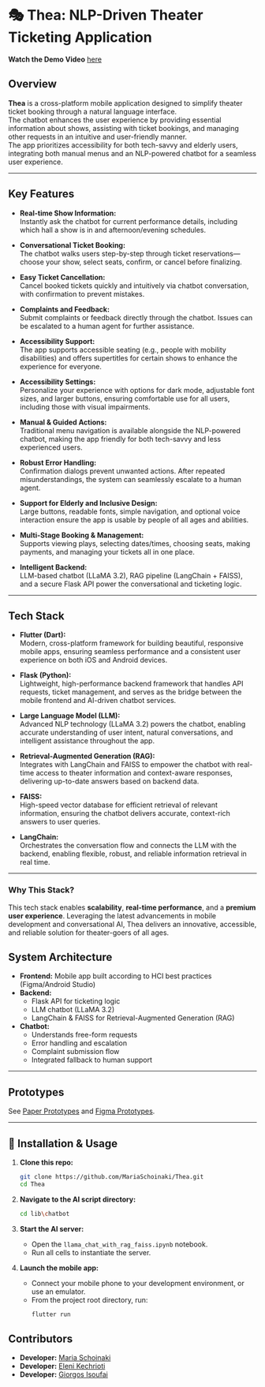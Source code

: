 # 🎭 Thea: NLP-Driven Theater Ticketing Application

**Watch the Demo Video** [here](https://youtu.be/mclSJEVypuQ?si=w-X5gPzh7WQq9Buu)

## Overview

**Thea** is a cross-platform mobile application designed to simplify theater ticket booking through a natural language interface.  
The chatbot enhances the user experience by providing essential information about shows, assisting with ticket bookings, and managing other requests in an intuitive and user-friendly manner.  
The app prioritizes accessibility for both tech-savvy and elderly users, integrating both manual menus and an NLP-powered chatbot for a seamless user experience.

---

## Key Features

- **Real-time Show Information:**  
  Instantly ask the chatbot for current performance details, including which hall a show is in and afternoon/evening schedules.

- **Conversational Ticket Booking:**  
  The chatbot walks users step-by-step through ticket reservations—choose your show, select seats, confirm, or cancel before finalizing.

- **Easy Ticket Cancellation:**  
  Cancel booked tickets quickly and intuitively via chatbot conversation, with confirmation to prevent mistakes.

- **Complaints and Feedback:**  
  Submit complaints or feedback directly through the chatbot. Issues can be escalated to a human agent for further assistance.

- **Accessibility Support:**  
  The app supports accessible seating (e.g., people with mobility disabilities) and offers supertitles for certain shows to enhance the experience for everyone.

- **Accessibility Settings:**  
  Personalize your experience with options for dark mode, adjustable font sizes, and larger buttons, ensuring comfortable use for all users, including those with visual impairments.

- **Manual & Guided Actions:**  
  Traditional menu navigation is available alongside the NLP-powered chatbot, making the app friendly for both tech-savvy and less experienced users.

- **Robust Error Handling:**  
  Confirmation dialogs prevent unwanted actions. After repeated misunderstandings, the system can seamlessly escalate to a human agent.

- **Support for Elderly and Inclusive Design:**  
  Large buttons, readable fonts, simple navigation, and optional voice interaction ensure the app is usable by people of all ages and abilities.

- **Multi-Stage Booking & Management:**  
  Supports viewing plays, selecting dates/times, choosing seats, making payments, and managing your tickets all in one place.

- **Intelligent Backend:**  
  LLM-based chatbot (LLaMA 3.2), RAG pipeline (LangChain + FAISS), and a secure Flask API power the conversational and ticketing logic.

---

## Tech Stack

- **Flutter (Dart):**  
  Modern, cross-platform framework for building beautiful, responsive mobile apps, ensuring seamless performance and a consistent user experience on both iOS and Android devices.

- **Flask (Python):**  
  Lightweight, high-performance backend framework that handles API requests, ticket management, and serves as the bridge between the mobile frontend and AI-driven chatbot services.

- **Large Language Model (LLM):**  
  Advanced NLP technology (LLaMA 3.2) powers the chatbot, enabling accurate understanding of user intent, natural conversations, and intelligent assistance throughout the app.

- **Retrieval-Augmented Generation (RAG):**  
  Integrates with LangChain and FAISS to empower the chatbot with real-time access to theater information and context-aware responses, delivering up-to-date answers based on backend data.

- **FAISS:**  
  High-speed vector database for efficient retrieval of relevant information, ensuring the chatbot delivers accurate, context-rich answers to user queries.

- **LangChain:**  
  Orchestrates the conversation flow and connects the LLM with the backend, enabling flexible, robust, and reliable information retrieval in real time.

---

### Why This Stack?

This tech stack enables **scalability**, **real-time performance**, and a **premium user experience**. Leveraging the latest advancements in mobile development and conversational AI, Thea delivers an innovative, accessible, and reliable solution for theater-goers of all ages.


## System Architecture

- **Frontend:** Mobile app built according to HCI best practices (Figma/Android Studio)
- **Backend:**  
  - Flask API for ticketing logic  
  - LLM chatbot (LLaMA 3.2)  
  - LangChain & FAISS for Retrieval-Augmented Generation (RAG)  
- **Chatbot:**  
  - Understands free-form requests  
  - Error handling and escalation  
  - Complaint submission flow  
  - Integrated fallback to human support

---

## Prototypes

See [Paper Prototypes](https://drive.google.com/drive/folders/1xF2_Uc2FPMEayIRCFTd0w7BhIxO7R4Cd?usp=sharing) and [Figma Prototypes](https://drive.google.com/drive/folders/1I4XQjdXnCj3sGRjnRG6HTxPwFPO5AsO7?usp=sharing).

---

## 📁 Installation & Usage

1. **Clone this repo:**
   ```bash
   git clone https://github.com/MariaSchoinaki/Thea.git
   cd Thea

2. **Navigate to the AI script directory:**
   ```bash
   cd lib\chatbot
   ```

3. **Start the AI server:**
   - Open the `llama_chat_with_rag_faiss.ipynb` notebook.
   - Run all cells to instantiate the server.

4. **Launch the mobile app:**
   - Connect your mobile phone to your development environment, or use an emulator.
   - From the project root directory, run:
     ```bash
     flutter run
     ```
## Contributors
- **Developer:** [Maria Schoinaki](https://github.com/MariaSchoinaki)
- **Developer:** [Eleni Kechrioti](https://github.com/EleniKechrioti)
- **Developer:** [Giorgos Isoufai](https://github.com/giwrgosisf)
